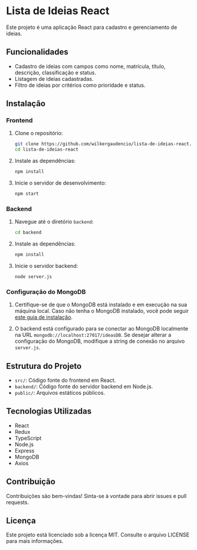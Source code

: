 # Lista de Ideias React

Este projeto é uma aplicação React para cadastro e gerenciamento de ideias.

## Funcionalidades

- Cadastro de ideias com campos como nome, matrícula, título, descrição, classificação e status.
- Listagem de ideias cadastradas.
- Filtro de ideias por critérios como prioridade e status.

## Instalação

### Frontend

1. Clone o repositório:

   ```bash
   git clone https://github.com/wilkergaudencio/lista-de-ideias-react.git
   cd lista-de-ideias-react
   ```

2. Instale as dependências:

   ```bash
   npm install
   ```

3. Inicie o servidor de desenvolvimento:

   ```bash
   npm start
   ```

### Backend

1. Navegue até o diretório `backend`:

   ```bash
   cd backend
   ```

2. Instale as dependências:

   ```bash
   npm install
   ```

3. Inicie o servidor backend:

   ```bash
   node server.js
   ```

### Configuração do MongoDB

1. Certifique-se de que o MongoDB está instalado e em execução na sua máquina local. Caso não tenha o MongoDB instalado, você pode seguir [este guia de instalação](https://docs.mongodb.com/manual/installation/).

2. O backend está configurado para se conectar ao MongoDB localmente na URL `mongodb://localhost:27017/ideasDB`. Se desejar alterar a configuração do MongoDB, modifique a string de conexão no arquivo `server.js`.

## Estrutura do Projeto

- `src/`: Código fonte do frontend em React.
- `backend/`: Código fonte do servidor backend em Node.js.
- `public/`: Arquivos estáticos públicos.

## Tecnologias Utilizadas

- React
- Redux
- TypeScript
- Node.js
- Express
- MongoDB
- Axios

## Contribuição

Contribuições são bem-vindas! Sinta-se à vontade para abrir issues e pull requests.

## Licença

Este projeto está licenciado sob a licença MIT. Consulte o arquivo LICENSE para mais informações.

